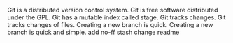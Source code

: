 Git is a distributed version control system.
Git is free software distributed under the GPL.
Git has a mutable index called stage.
Git tracks changes.
Git tracks changes of files.
Creating a new branch is quick.
Creating a new branch is quick and simple.
add no-ff
stash
change readme
